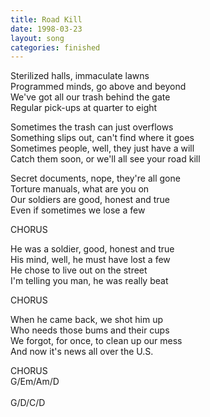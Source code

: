```yaml
---
title: Road Kill
date: 1998-03-23
layout: song
categories: finished
---
```

Sterilized halls, immaculate lawns  
Programmed minds, go above and beyond  
We've got all our trash behind the gate  
Regular pick-ups at quarter to eight

<div class="chorus">Sometimes the trash can just overflows<br/>
Something slips out, can't find where it goes<br/>
Sometimes people, well, they just have a will<br/>
Catch them soon, or we'll all see your road kill</div>

Secret documents, nope, they're all gone  
Torture manuals, what are you on  
Our soldiers are good, honest and true  
Even if sometimes we lose a few

<div class="chorus">CHORUS</div>

He was a soldier, good, honest and true  
His mind, well, he must have lost a few  
He chose to live out on the street  
I'm telling you man, he was really beat

<div class="chorus">CHORUS</div>

When he came back, we shot him up  
Who needs those bums and their cups  
We forgot, for once, to clean up our mess  
And now it's news all over the U.S.

<div class="chorus">CHORUS</div>
<div class="chords">G/Em/Am/D<br/>
<br/>
G/D/C/D</div>

